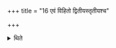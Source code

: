 +++
title = "16 एवं विहितो द्वितीयस्तृतीयश्च"

+++

<details><summary>थिते</summary>

16. The second as well as third round is prescribed (to be performed) in the same manner.  
</details>

